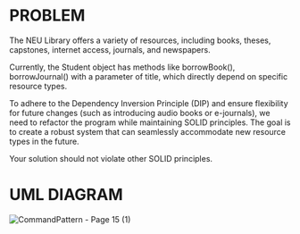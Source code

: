 
# PROBLEM
The NEU Library offers a variety of resources, including books, theses, capstones, internet access, journals, and newspapers.

Currently, the Student object has methods like borrowBook(), borrowJournal() with a parameter of title, which directly depend on specific resource types.

To adhere to the Dependency Inversion Principle (DIP) and ensure flexibility for future changes (such as introducing audio books or e-journals), we need to refactor the program while maintaining SOLID principles. The goal is to create a robust system that can seamlessly accommodate new resource types in the future.

Your solution should not violate other SOLID principles.


# UML DIAGRAM


![CommandPattern - Page 15 (1)](https://github.com/NorielAchero/solidWithDesignPattern/assets/142378544/db7b5891-cd74-4eb2-8a0e-7b25b59cc513)
